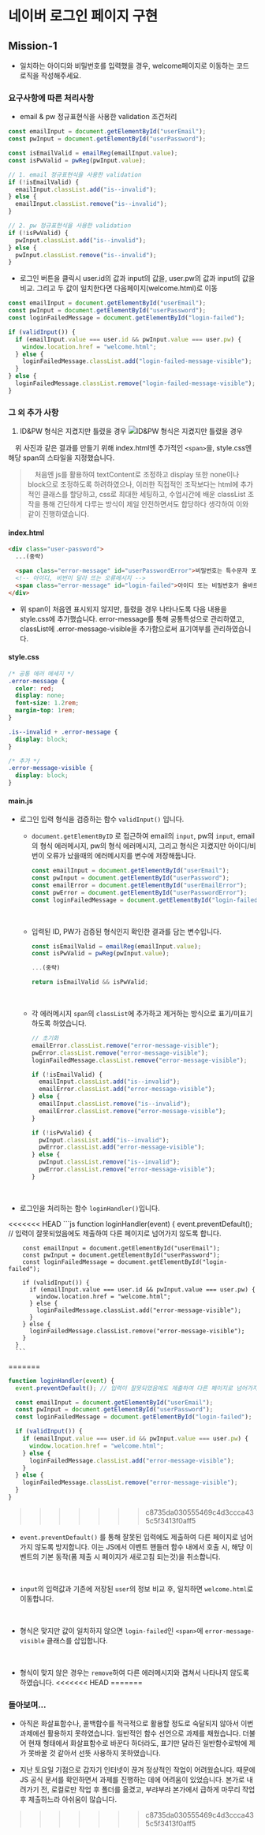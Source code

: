 # 네이버 로그인 페이지 구현

<!-- ---

로그인과 비밀번호를 정확히 입력했을 때 welcome 페이지로 넘어갈 수 있도록 코드 로직을 작성합니다.


---
- [x] 재사용 가능한 함수를 분리하고 함수를 중심으로 설계하는 방법에 대해 학습합니다. -->

## Mission-1

- 일치하는 아이디와 비밀번호를 입력했을 경우, welcome페이지로 이동하는 코드 로직을 작성해주세요.

### 요구사항에 따른 처리사항

- email & pw 정규표현식을 사용한 validation 조건처리

```js
const emailInput = document.getElementById("userEmail");
const pwInput = document.getElementById("userPassword");

const isEmailValid = emailReg(emailInput.value);
const isPwValid = pwReg(pwInput.value);

// 1. email 정규표현식을 사용한 validation
if (!isEmailValid) {
  emailInput.classList.add("is--invalid");
} else {
  emailInput.classList.remove("is--invalid");
}

// 2. pw 정규표현식을 사용한 validation
if (!isPwValid) {
  pwInput.classList.add("is--invalid");
} else {
  pwInput.classList.remove("is--invalid");
}
```

- 로그인 버튼을 클릭시 user.id의 값과 input의 값을, user.pw의 값과 input의 값을 비교. 그리고 두 값이 일치한다면 다음페이지(welcome.html)로 이동

```js
const emailInput = document.getElementById("userEmail");
const pwInput = document.getElementById("userPassword");
const loginFailedMessage = document.getElementById("login-failed");

if (validInput()) {
  if (emailInput.value === user.id && pwInput.value === user.pw) {
    window.location.href = "welcome.html";
  } else {
    loginFailedMessage.classList.add("login-failed-message-visible");
  }
} else {
  loginFailedMessage.classList.remove("login-failed-message-visible");
}
```

### 그 외 추가 사항

1. ID&PW 형식은 지켰지만 틀렸을 경우
   ![ID&PW 형식은 지켰지만 틀렸을 경우](./images/result-image1.png)

&emsp;위 사진과 같은 결과를 만들기 위해 index.html엔 추가적인 `<span>`을, style.css엔 해당 span의 스타일을 지정했습니다.

> &emsp;처음엔 js를 활용하여 textContent로 조정하고 display 또한 none이나 block으로 조정하도록 하려하였으나, 이러한 직접적인 조작보다는 html에 추가적인 클래스를 할당하고, css로 최대한 세팅하고, 수업시간에 배운 classList 조작을 통해 간단하게 다루는 방식이 제일 안전하면서도 합당하다 생각하여 이와 같이 진행하였습니다.

#### index.html

```html
<div class="user-password">
  ...(중략)

  <span class="error-message" id="userPasswordError">비밀번호는 특수문자 포함 6자리 이상 입력해 주세요.</span>
  <!-- 아이디, 비번이 달라 뜨는 오류메시지 -->
  <span class="error-message" id="login-failed">아이디 또는 비밀번호가 올바르지 않습니다.</span>
</div>
```

- 위 span이 처음엔 표시되지 않지만, 틀렸을 경우 나타나도록 다음 내용을 style.css에 추가했습니다. error-message를 통해 공통특성으로 관리하였고, classList에 .error-message-visible을 추가함으로써 표기여부를 관리하였습니다.

#### style.css

```css
/* 공통 에러 메세지 */
.error-message {
  color: red;
  display: none;
  font-size: 1.2rem;
  margin-top: 1rem;
}

.is--invalid + .error-message {
  display: block;
}

/* 추가 */
.error-message-visible {
  display: block;
}
```

#### main.js

- 로그인 입력 형식을 검증하는 함수 `validInput()` 입니다.
  <br/>

  - `document.getElementByID` 로 접근하여 email의 `input`, pw의 `input`, email의 형식 에러메시지, pw의 형식 에러메시지, 그리고 형식은 지켰지만 아이디/비번이 오류가 났을때의 에러메시지를 변수에 저장해둡니다.

    ```js
    const emailInput = document.getElementById("userEmail");
    const pwInput = document.getElementById("userPassword");
    const emailError = document.getElementById("userEmailError");
    const pwError = document.getElementById("userPasswordError");
    const loginFailedMessage = document.getElementById("login-failed");
    ```

  <br/>

  - 입력된 ID, PW가 검증된 형식인지 확인한 결과를 담는 변수입니다.

    ```js
    const isEmailValid = emailReg(emailInput.value);
    const isPwValid = pwReg(pwInput.value);

    ...(중략)

    return isEmailValid && isPwValid;
    ```

    <br/>

  - 각 에러메시지 `span`의 `classList`에 추가하고 제거하는 방식으로 표기/미표기 하도록 하였습니다.

    ```js
    // 초기화
    emailError.classList.remove("error-message-visible");
    pwError.classList.remove("error-message-visible");
    loginFailedMessage.classList.remove("error-message-visible");

    if (!isEmailValid) {
      emailInput.classList.add("is--invalid");
      emailError.classList.add("error-message-visible");
    } else {
      emailInput.classList.remove("is--invalid");
      emailError.classList.remove("error-message-visible");
    }

    if (!isPwValid) {
      pwInput.classList.add("is--invalid");
      pwError.classList.add("error-message-visible");
    } else {
      pwInput.classList.remove("is--invalid");
      pwError.classList.remove("error-message-visible");
    }
    ```

<br/>

- 로그인을 처리하는 함수 `loginHandler()`입니다.
  <br/>

<<<<<<< HEAD
      ```js
      function loginHandler(event) {
        event.preventDefault(); // 입력이 잘못되었음에도 제출하여 다른 페이지로 넘어가지 않도록 합니다.

        const emailInput = document.getElementById("userEmail");
        const pwInput = document.getElementById("userPassword");
        const loginFailedMessage = document.getElementById("login-failed");

        if (validInput()) {
          if (emailInput.value === user.id && pwInput.value === user.pw) {
            window.location.href = "welcome.html";
          } else {
            loginFailedMessage.classList.add("error-message-visible");
          }
        } else {
          loginFailedMessage.classList.remove("error-message-visible");
        }
      }
      ```
=======
  ```js
  function loginHandler(event) {
    event.preventDefault(); // 입력이 잘못되었음에도 제출하여 다른 페이지로 넘어가지 않도록 합니다.

    const emailInput = document.getElementById("userEmail");
    const pwInput = document.getElementById("userPassword");
    const loginFailedMessage = document.getElementById("login-failed");

    if (validInput()) {
      if (emailInput.value === user.id && pwInput.value === user.pw) {
        window.location.href = "welcome.html";
      } else {
        loginFailedMessage.classList.add("error-message-visible");
      }
    } else {
      loginFailedMessage.classList.remove("error-message-visible");
    }
  }
  ```
>>>>>>> c8735da030555469c4d3ccca435c5f3413f0aff5

  - `event.preventDefault()` 를 통해 잘못된 입력에도 제출하여 다른 페이지로 넘어가지 않도록 방지합니다. 이는 JS에서 이벤트 핸들러 함수 내에서 호출 시, 해당 이벤트의 기본 동작(폼 제출 시 페이지가 새로고침 되는것)을 취소합니다.

  <br/>

  - `input`의 입력값과 기존에 저장된 `user`의 정보 비교 후, 일치하면 `welcome.html`로 이동합니다.

  <br/>

  - 형식은 맞지만 값이 일치하지 않으면 `login-failed`인 `<span>`에 `error-message-visible` 클래스를 삽입합니다.

  <br/>

  - 형식이 맞지 않은 경우는 `remove`하여 다른 에러메시지와 겹쳐서 나타나지 않도록 하였습니다.
<<<<<<< HEAD
=======

### 돌아보며...

- 아직은 화살표함수나, 콜백함수를 적극적으로 활용할 정도로 숙달되지 않아서 이번 과제에선 활용하지 못하였습니다. 일반적인 함수 선언으로 과제를 채웠습니다. 더불어 현재 형태에서 화살표함수로 바꾼다 하더라도, 표기만 달라진 일반함수로밖에 제가 못바꿀 것 같아서 선뜻 사용하지 못하였습니다.

- 지난 토요일 기점으로 갑자기 인터넷이 끊겨 정상적인 작업이 어려웠습니다. 때문에 JS 공식 문서를 확인하면서 과제를 진행하는 데에 어려움이 있었습니다. 본가로 내려가기 전, 로컬로만 작업 후 폴더를 옮겼고, 부랴부랴 본가에서 급하게 마무리 작업 후 제출하느라 아쉬움이 많습니다. 
>>>>>>> c8735da030555469c4d3ccca435c5f3413f0aff5
